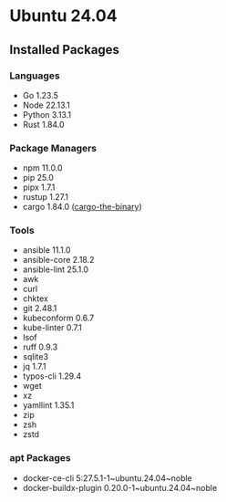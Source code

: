 # Ubuntu 24.04

## Installed Packages

### Languages

- Go 1.23.5
- Node 22.13.1
- Python 3.13.1
- Rust 1.84.0

### Package Managers

- npm 11.0.0
- pip 25.0
- pipx 1.7.1
- rustup 1.27.1
- cargo 1.84.0 ([cargo-the-binary](https://github.com/rust-lang/cargo/blob/master/src/cargo/version.rs))

### Tools

- ansible 11.1.0
- ansible-core 2.18.2
- ansible-lint 25.1.0
- awk
- curl
- chktex
- git 2.48.1
- kubeconform 0.6.7
- kube-linter 0.7.1
- lsof
- ruff 0.9.3
- sqlite3
- jq 1.7.1
- typos-cli 1.29.4
- wget
- xz
- yamllint 1.35.1
- zip
- zsh
- zstd

### apt Packages

- docker-ce-cli 5:27.5.1-1\~ubuntu.24.04\~noble
- docker-buildx-plugin 0.20.0-1\~ubuntu.24.04\~noble
